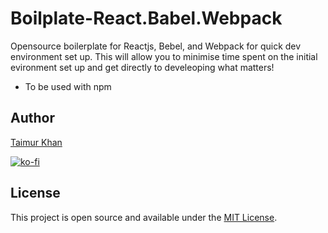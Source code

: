 # Boilplate-React.Babel.Webpack
Opensource boilerplate for Reactjs, Bebel, and Webpack for quick dev environment set up. This will allow you to minimise time spent on the initial evironment set up and get directly to develeoping what matters! 

- To be used with npm

## Author

[Taimur Khan](thisistaimur.me)

[![ko-fi](https://www.ko-fi.com/img/githubbutton_sm.svg)](https://ko-fi.com/D1D019OYD)

## License
This project is open source and available under the [MIT License](https://github.com/thisistaimur/Boilplate-React.Babel.Webpack/blob/master/LICENSE).
